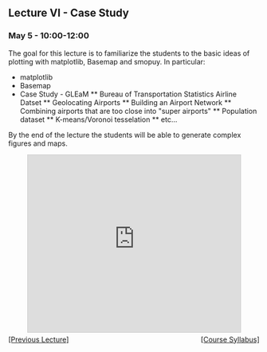 ## Lecture VI - Case Study

### May 5 - 10:00-12:00

The goal for this lecture is to familiarize the students to the basic ideas of plotting with matplotlib, Basemap and smopuy.
In particular:
  * matplotlib
  * Basemap
  * Case Study - GLEaM
  ** Bureau of Transportation Statistics Airline Datset
  ** Geolocating Airports
  ** Building an Airport Network
  ** Combining airports that are too close into "super airports"
  ** Population dataset
  ** K-means/Voronoi tesselation
  ** etc...

By the end of the lecture the students will be able to generate complex figures and maps.

<center>
<iframe src="https://www.slideshare.net/slideshow/embed_code/key/DZ22Ay5cyUkVkZ" width="427" height="356" frameborder="0" marginwidth="0" marginheight="0" scrolling="no" style="border:1px solid #CCC; border-width:1px; margin-bottom:5px; max-width: 100%;" allowfullscreen> </iframe>
</center>

<div align="left" style="float: left;"><a href="/TorinoCourse/lecture5">[Previous Lecture]</a></div><div align="right" style="float: right;"><a href="/TorinoCourse/">[Course Syllabus]</a></div>